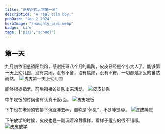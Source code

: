 ```yaml
---
title: "皮皮正式上学第一天"
description: "A real calm boy."
pubDate: "Sep 2 2024"
heroImage: "/naughty_pipi.webp"
badge: "Life"
tags: ["pipi","school"]
---
```


## 第一天
九月初依旧是骄阳烈焰，感谢托班八个月的熏陶，皮皮已经是个小大人了。能够第一天上幼儿园，没有哭闹，没有不舍，没有焦虑，没有不安，一切都是那么的自然而然。
![皮皮第一天上幼儿园](/I_am_open.webp)

能够根据指示，前后衔接的排队出来活动。
![皮皮排队](/on_the_row.webp)

中午吃饭的时候也有认真干饭/面。
![皮皮吃饭](/eating_pipi.webp)

下午也在老师的安排下沉沉睡去💤，自称是“休息”，不是睡觉😂。
![皮皮睡觉](/sound_sleep_pipi.webp)

下午放学的时候，皮皮也是一副沉着冷静模样，看样子适应的很不错哦。
![皮皮放学](/first_day_off.webp)